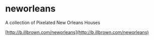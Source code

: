 neworleans
==========

A collection of Pixelated New Orleans Houses

[http://b.illbrown.com/neworleans](http://b.illbrown.com/neworleans)

